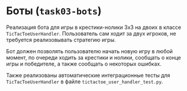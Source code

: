 # Боты (`task03-bots`)

Реализация бота для игры в крестики-нолики 3x3 на двоих в классе `TicTacToeUserHandler`.
Пользователь сам ходит за двух игроков, не требуется реализовывать стратегию игры.

Бот должен позволять пользователю начать новую игру в любой момент,
по очереди ходить за крестики и нолики, сообщать о конце игры и победителе,
а также сообщать о некоторых ошибках.

Также реализованы автоматические интеграционные тесты для `TicTacToeUserHandler` в файле `tictactoe_user_handler_test.py`.


